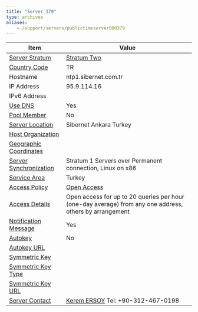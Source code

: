 ```yaml
---
title: "Server 379"
type: archives
aliases:
    - /support/servers/publictimeserver000379
---
```


| Item | Value |
| ----- | ----- |
| [Server Stratum](/support/servers/serverstratum) | [Stratum Two](/support/servers/stratumtwotimeservers) |
| [Country Code](/support/servers/countrycode) | TR |
| Hostname |  ntp1.sibernet.com.tr  |
| IP Address |  95.9.114.16  |
| IPv6 Address | |
| [Use DNS](/support/servers/usedns) | Yes |
| [Pool Member](/support/servers/poolmember) | No |
| [Server Location](/support/servers/serverlocation) |  Sibernet Ankara Turkey |
| [Host Organization](/support/servers/hostorganization) | |
| [ Geographic Coordinates](/support/servers/geographiccoordinates) |  |
| [Server Synchronization](/support/servers/serversynchronization) |  Stratum 1 Servers over Permanent connection, Linux on x86 |
| [Service Area](/support/servers/servicearea) | Turkey |
| [Access Policy](/support/servers/accesspolicy) | [Open Access](/support/servers/openaccess) |
| [Access Details](/support/servers/accessdetails) |  Open access for up to 20 queries per hour (one-day average) from any one address, others by arrangement  |
| [Notification Message](/support/servers/notificationmessage) | Yes |
| [Autokey](/support/servers/autokey) | No |
| [Autokey URL](/support/servers/autokeyurl) | |
| [Symmetric Key](/support/servers/symmetrickey) | |
| [Symmetric Key Type](/support/servers/symmetrickeytype) | |
| [Symmetric Key URL](/support/servers/symmetrickeyurl) | |
| [Server Contact](/support/servers/servercontact) | [Kerem ERSOY](mailto:kerem@sibernet.com.tr) Tel: +90-312-467-0198 |